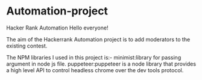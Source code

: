 # Automation-project
Hacker Rank Automation
Hello everyone!

The aim of the Hackerrank Automation project is to add moderators to the existing contest.

The NPM libraries I used in this project is:-
minimist:library for passing argument in node js file.
puppeteer:puppeteer is a node library that provides a high level API to control headless chrome over the dev tools protocol.
